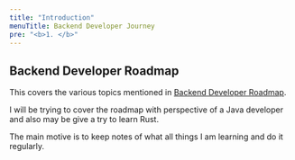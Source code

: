```yaml
---
title: "Introduction"
menuTitle: Backend Developer Journey
pre: "<b>1. </b>"
---
```

## Backend Developer Roadmap 

This covers the various topics mentioned in [Backend Developer Roadmap](https://roadmap.sh/backend). 

I will be trying to cover the roadmap with perspective of a Java developer and also may be give a try to learn Rust. 

The main motive is to keep notes of what all things I am learning and do it regularly. 